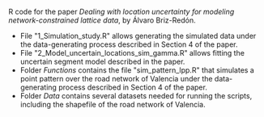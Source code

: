 R code for the paper *Dealing with location uncertainty for modeling network-constrained lattice data*, by Álvaro Briz-Redón.

- File "1_Simulation_study.R" allows generating the simulated data under the data-generating process described in Section 4 of the paper.
- File "2_Model_uncertain_locations_sim_gamma.R" allows fitting the uncertain segment model described in the paper.
- Folder *Functions* contains the file "sim_pattern_lpp.R" that simulates a point pattern over the road network of Valencia under the data-generating process described in Section 4 of the paper.
- Folder *Data* contains several datasets needed for running the scripts, including the shapefile of the road network of Valencia.
